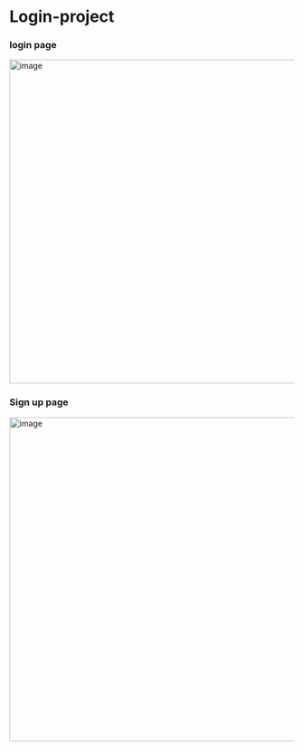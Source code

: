 # Login-project

### login page
<img width="572" alt="image" src="https://github.com/Susan-Lee-01/login/assets/109502469/ad321233-ae84-4f6f-b650-50ef3cd89b23">

### Sign up page
<img width="572" alt="image" src="https://github.com/Susan-Lee-01/login/assets/109502469/060334ee-4ae2-4440-9998-b2c9472e7432">
